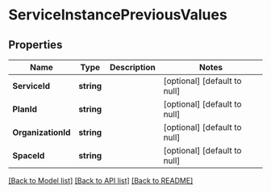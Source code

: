 # ServiceInstancePreviousValues

## Properties
Name | Type | Description | Notes
------------ | ------------- | ------------- | -------------
**ServiceId** | **string** |  | [optional] [default to null]
**PlanId** | **string** |  | [optional] [default to null]
**OrganizationId** | **string** |  | [optional] [default to null]
**SpaceId** | **string** |  | [optional] [default to null]

[[Back to Model list]](../README.md#documentation-for-models) [[Back to API list]](../README.md#documentation-for-api-endpoints) [[Back to README]](../README.md)

